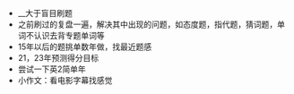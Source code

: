 - __大于盲目刷题
- 之前刷过的复盘一遍，解决其中出现的问题，如态度题，指代题，猜词题，单词不认识去背专题单词等
- 15年以后的题挑单数年做，找最近题感
- 21，23年预测得分目标
- 尝试一下英2简单年
- 小作文：看电影字幕找感觉
